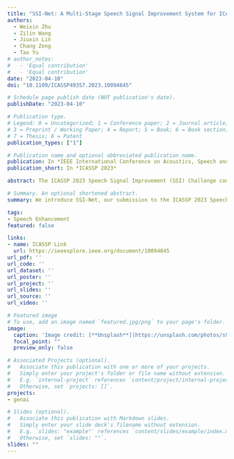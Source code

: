 ```yaml
---
title: "SSI-Net: A Multi-Stage Speech Signal Improvement System for ICASSP 2023 SSI Challenge"
authors:
  - Weixin Zhu
  - Zilin Wang
  - Jiuxin Lin
  - Chang Zeng
  - Tao Yu
# author_notes:
#   - 'Equal contribution'
#   - 'Equal contribution'
date: "2023-04-10"
doi: "10.1109/ICASSP49357.2023.10094845"

# Schedule page publish date (NOT publication's date).
publishDate: "2023-04-10"

# Publication type.
# Legend: 0 = Uncategorized; 1 = Conference paper; 2 = Journal article;
# 3 = Preprint / Working Paper; 4 = Report; 5 = Book; 6 = Book section;
# 7 = Thesis; 8 = Patent
publication_types: ["1"]

# Publication name and optional abbreviated publication name.
publication: In *IEEE International Conference on Acoustics, Speech and Signal Processing 2023*
publication_short: In *ICASSP 2023*

abstract: The ICASSP 2023 Speech Signal Improvement (SSI) Challenge concentrates on improving the speech signal quality of real-time communication (RTC) systems. In this paper, we introduce the speech signal improvement network (SSI-Net) submitted to the ICASSP 2023 SSI Challenge, which satisfies the real-time condition. The proposed SSI-Net has a multi-stage architecture. We present the time-domain restoration generative adversarial network (TRGAN) in the first restoration stage for speech restoration. Regarding the second enhancement stage, we employ a lightweight multi-scale temporal frequency convolutional network with axial self-attention (MTFAA-Net) called MTFAA-Lite to enhance the fullband speech. In the subjective test on the SSI Challenge blind test set, our proposed SSI-Net yields a P.835 overall mean opinion score (MOS) of 3.190 and a P.804 overall MOS of 3.178, which eventually takes the 3rd place in tracks 1&2.

# Summary. An optional shortened abstract.
summary: We introduce SSI-Net, our submission to the ICASSP 2023 Speech Signal Improvement (SSI) Challenge, designed for real-time communication systems. SSI-Net features a multi-stage architecture, beginning with a time-domain restoration generative adversarial network (TRGAN) for initial speech restoration. In the second stage, we use a lightweight multi-scale temporal frequency convolutional network with axial self-attention (MTFAA-Lite) for fullband speech enhancement. In subjective tests on the SSI Challenge blind test set, SSI-Net achieved a P.835 mean opinion score (MOS) of 3.190 and a P.804 MOS of 3.178, ranking 3rd in tracks 1&2.

tags:
- Speech Enhancement
featured: false

links:
- name: ICASSP Link
  url: https://ieeexplore.ieee.org/document/10094845
url_pdf: ''
url_code: ''
url_dataset: ''
url_poster: ''
url_project: ''
url_slides: ''
url_source: ''
url_video: ''

# Featured image
# To use, add an image named `featured.jpg/png` to your page's folder. 
image:
  caption: 'Image credit: [**Unsplash**](https://unsplash.com/photos/s9CC2SKySJM)'
  focal_point: ""
  preview_only: false

# Associated Projects (optional).
#   Associate this publication with one or more of your projects.
#   Simply enter your project's folder or file name without extension.
#   E.g. `internal-project` references `content/project/internal-project/index.md`.
#   Otherwise, set `projects: []`.
projects:
- genai

# Slides (optional).
#   Associate this publication with Markdown slides.
#   Simply enter your slide deck's filename without extension.
#   E.g. `slides: "example"` references `content/slides/example/index.md`.
#   Otherwise, set `slides: ""`.
slides: ""
---
```


<!-- {{% callout note %}}
Click the _Cite_ button above to demo the feature to enable visitors to import publication metadata into their reference management software.
{{% /callout %}} -->

<!-- Supplementary notes can be added here, including [code, math, and images](https://wowchemy.com/docs/writing-markdown-latex/). -->
